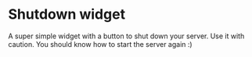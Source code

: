 # Shutdown widget

A super simple widget with a button to shut down your server. Use it with caution. You should know how to start the server again :)